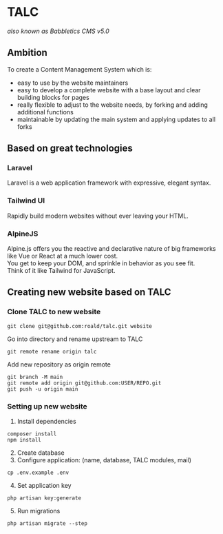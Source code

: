 # TALC
*also known as Babbletics CMS v5.0*

## Ambition
To create a Content Management System which is:
- easy to use by the website maintainers
- easy to develop a complete website with a base layout and clear building blocks for pages
- really flexible to adjust to the website needs, by forking and adding additional functions
- maintainable by updating the main system and applying updates to all forks


## Based on great technologies

### Laravel
Laravel is a web application framework with expressive, elegant syntax.

### Tailwind UI
Rapidly build modern websites without ever leaving your HTML.

### AlpineJS
Alpine.js offers you the reactive and declarative nature of big frameworks like Vue or React at a much lower cost.  
You get to keep your DOM, and sprinkle in behavior as you see fit.  
Think of it like Tailwind for JavaScript.


## Creating new website based on TALC

### Clone TALC to new website 
```
git clone git@github.com:roald/talc.git website
```
Go into directory and rename upstream to TALC
```
git remote rename origin talc
```
Add new repository as origin remote
```
git branch -M main
git remote add origin git@github.com:USER/REPO.git
git push -u origin main
```

### Setting up new website
1. Install dependencies
```
composer install
npm install
```
2. Create database
3. Configure application: (name, database, TALC modules, mail)
```
cp .env.example .env
```
4. Set application key
```
php artisan key:generate
```
5. Run migrations
```
php artisan migrate --step
```

